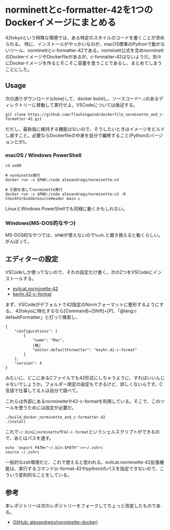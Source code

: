 # norminettとc-formatter-42を1つのDockerイメージにまとめる

42tokyoという特殊な環境では、ある特定のスタイルのコードを書くことが求められる。
特に、インストールがやっかいなのが、macOS標準のPythonで動かないツール、norminettとc-formatter-42である。norminett公式を含めnorminettのDockerイメージやDockerfileがあるが、c-formatter-42はないようだ。別々にDockerイメージを作るとそこそこ容量を食うことであるし、まとめてしまうことにした。

## Usage

次の通りダウンロード(clone)して、docker buildし、ソースコード`*.c`のあるディレクトリーに移動して実行せよ。VSCodeについては後述する。

```
git clone https://github.com/flashingwind/dockerfile_norminette_and_c-formatter-42.git
```

だだし、最新版に維持する機能はないので、そうしたいときはイメージをビルドし直すこと。必要ならDockerfileの中身を自分で編修すること(Pythonのバージョンとか)。

### macOS / Windows PowerShell

```
cd ex00

# norminette実行
docker run -v $PWD:/code alexandregv/norminette:v3

# 引数を渡してnorminette実行
docker run -v $PWD:/code alexandregv/norminette:v3 -R CheckForbiddenSourceHeader main.c
```

LinuxとWindows PowerShellでも同様に動くかもしれない。

### Windows(MS-DOS的なやつ)

MS-DOS的なやつでは、`$PWD`が使えないので`%cd%`.と置き換えると動くらしい。がんばって。

## エディターの設定

VSCodeしか使ってないので、それの設定だけ書く。次の2つをVSCodeにインストールする。

- [evilcat.norminette-42](https://marketplace.visualstudio.com/items?itemName=evilcat.norminette-42)
- [keyhr.42-c-format](https://pypi.org/project/c-formatter-42/#:~:text=Install-,keyhr.42%2Dc%2Dformat,-extension.)

まず、VSCodeがデフォルトで42指定のNormフォーマットに整形するようにする。
42tokyoに特化するなら[Command]+[Shift]+[P]、「@lang:c defaultFormatter」と打って検索し、


```
{
    "configurations": [
        {
            "name": "Mac",
			(略)
            "editor.defaultFormatter": "keyhr.42-c-format"
        }
    ],
    "version": 4
}
```

みたいに、どこにあるCファイルでも42形式にしちゃうように、すればいいんじゃないでしょうか。フォルダー限定の設定もできるけど、詳しくないんです。C言語で仕事してる人は自分で調べて。

これらは外部にあるnorminetteや42-c-formatを利用している。そこで、このツールを使うためには設定が必要だ。


```
./build_docker_norminette_and_c-formatter-42
./install
```

これで`~/.bin`に`norminette`や`42-c-format`というシェルスクリプトができるので、あとはパスを通す。

```
echo 'export PATH="~/.bin:$PATH"'>>~/.zshrc
source ~/.zshrc
```

一般的なzsh環境だと、これで使えると思われる。evilcat.norminette-42拡張機能は、実行するコマンド(c-format-42やpython)のパスを指定できないので、こういう変則的なことをしている。

## 参考

本レポジトリーは次のレポジトリーをフォークしてちょっと改変したものである。

* [GitHub: alexandregv/norminette-docker)](https://github.com/alexandregv/norminette-docker)
